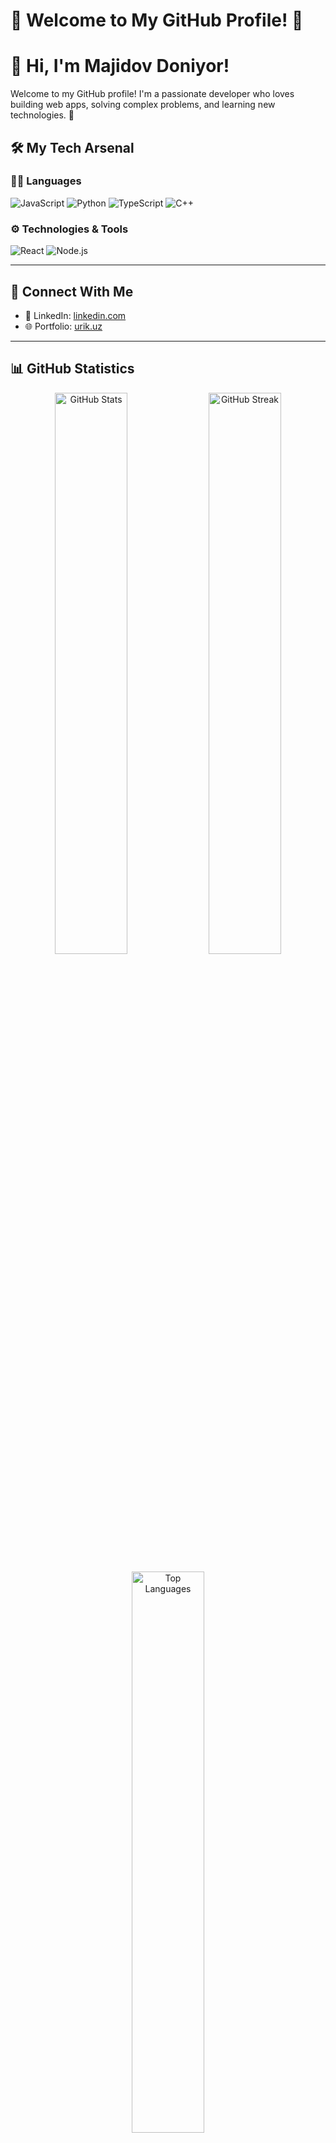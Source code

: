 # 🌟 Welcome to My GitHub Profile! 🌟

# 👋 Hi, I'm Majidov Doniyor!

Welcome to my GitHub profile! I'm a passionate developer who loves building web apps, solving complex problems, and learning new technologies. 🚀

## 🛠️ My Tech Arsenal

### 👨‍💻 **Languages**
![JavaScript](https://img.shields.io/badge/-JavaScript-F7DF1E?style=for-the-badge&logo=javascript&logoColor=black)
![Python](https://img.shields.io/badge/-Python-3776AB?style=for-the-badge&logo=python&logoColor=white)
![TypeScript](https://img.shields.io/badge/-TypeScript-3178C6?style=for-the-badge&logo=typescript&logoColor=white)
![C++](https://img.shields.io/badge/-C++-00599C?style=for-the-badge&logo=c%2B%2B&logoColor=white)

### ⚙️ **Technologies & Tools**
![React](https://img.shields.io/badge/-React-61DAFB?style=for-the-badge&logo=react&logoColor=black)
![Node.js](https://img.shields.io/badge/-Node.js-339933?style=for-the-badge&logo=node.js&logoColor=white)

---

## 🤝 Connect With Me

- 💼 LinkedIn: <a href="https://www.linkedin.com/in/doniyor-majidov-61a600219/" target='_blank'>linkedin.com</a>
- 🌐 Portfolio: <a href="https://urik.uz/" target='_blank'>urik.uz</a> 

---

## 📊 GitHub Statistics

<p align="center">
  <img src="https://github-readme-stats.vercel.app/api?username=mdbcoder&show_icons=true&theme=radical" alt="GitHub Stats" width="48%">
  <img src="https://github-readme-streak-stats.herokuapp.com/?user=mdbcoder&theme=radical" alt="GitHub Streak" width="48%">
</p>

<p align="center">
  <img src="https://github-readme-stats.vercel.app/api/top-langs/?username=mdbcoder&layout=compact&theme=radical" alt="Top Languages" width="48%">
</p>

---

<p align="center">
  <img src="https://readme-typing-svg.herokuapp.com?font=Fira+Code&duration=3000&pause=1000&color=E07A5F&vCenter=true&width=435&lines=Majidov+Doniyor!;Happy+coding!+👨‍💻+✨" alt="Typing SVG">
</p>



